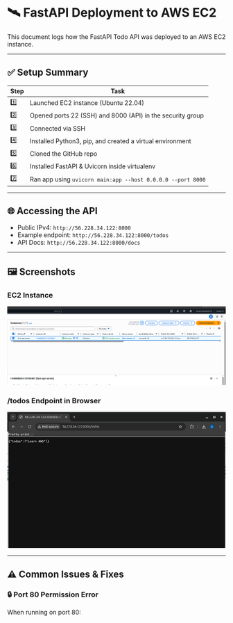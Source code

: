# 🛰️ FastAPI Deployment to AWS EC2

This document logs how the FastAPI Todo API was deployed to an AWS EC2 instance.

---

## ✅ Setup Summary

| Step | Task |
|------|------|
| 1️⃣ | Launched EC2 instance (Ubuntu 22.04) |
| 2️⃣ | Opened ports 22 (SSH) and 8000 (API) in the security group |
| 3️⃣ | Connected via SSH |
| 4️⃣ | Installed Python3, pip, and created a virtual environment |
| 5️⃣ | Cloned the GitHub repo |
| 6️⃣ | Installed FastAPI & Uvicorn inside virtualenv |
| 7️⃣ | Ran app using `uvicorn main:app --host 0.0.0.0 --port 8000` |

---

## 🌐 Accessing the API

- Public IPv4: `http://56.228.34.122:8000`
- Example endpoint: `http://56.228.34.122:8000/todos`
- API Docs: `http://56.228.34.122:8000/docs`

---
## 🖼️ Screenshots

### EC2 Instance
![EC2](../assets/fastapi-todo-2.png)

### /todos Endpoint in Browser
![Todos](../assets/fastapi-todo-1.png)

---

## ⚠️ Common Issues & Fixes

### 🔒 Port 80 Permission Error

When running on port 80:

